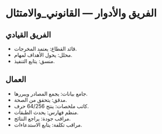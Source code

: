 # الفريق والأدوار — القانوني_والامتثال

## الفريق القيادي
- قائد القطاع: يعتمد المخرجات.
- محلل: يحول الأهداف لمهام.
- منسق: يتابع التنفيذ.

## العمال
- جامع بيانات: يجمع المصادر ويبررها.
- مدقق: يتحقق من الصحة.
- كاتب ملخصات: ينتج 64/256 حرف.
- منظم فهارس: يحدث الطبقات.
- مراقب جودة: يراجع النتائج.
- مراقب تكلفة: يتابع الاستدعاءات.


